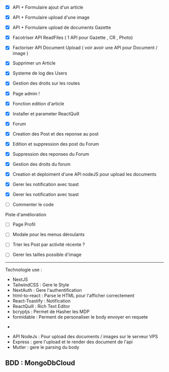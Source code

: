 - [x] API + Formulaire ajout d'un article
- [x] API + Formulaire upload d'une image
- [x] API + Formulaire upload de documents Gazette
- [x] Facotriser API ReadFiles ( 1 API pour Gazette , CR , Photo)
- [x] Factoriser API Document Upload ( voir avoir une API pour Document / image )
- [x] Supprimer un Article
- [x] Systeme de log des Users
- [x] Gestion des droits sur les routes
- [x] Page admin !
- [x] Fonction edition d'article
- [x] Installer et parameter ReactQuill
- [x] Forum
- [x] Creation des Post et des reponse au post
- [x] Edition et suppression des post du Forum
- [x] Suppression des reponses du Forum
- [x] Gestion des droits du forum
- [x] Creation et deploiment d'une API nodeJS pour upload les documents
- [x] Gerer les notification avec toast
- [x] Gerer les notification avec toast
- [ ] Commenter le code






Piste d'amélioration
- [ ] Page Profil 
- [ ] Modale pour les menus déroulants 
- [ ] Trier les Post par activité récente ?
- [ ] Gerer les tailles possible d'image




---

Technologie use :

- NextJS
- TailwindCSS : Gere le Style
- NextAuth : Gere l'authentification
- html-to-react : Parse le HTML pour l'afficher correctement
- React-Toastify : Notification
- ReactQuill : Rich Text Editor
- bcryptjs : Permet de Hasher les MDP
- formidable : Perment de personaliser le body envoyer en requete

+

- API NodeJs : Pour upload des documents / images sur le serveur VPS
- Express : gere l'upload et le render des document de l'api
- Mutler : gere le parsing du body

BDD : MongoDbCloud
---
